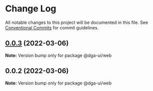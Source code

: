 # Change Log

All notable changes to this project will be documented in this file.
See [Conventional Commits](https://conventionalcommits.org) for commit guidelines.

## [0.0.3](https://github.com/dganet/dga-ui/compare/@dga-ui/web@0.0.2...@dga-ui/web@0.0.3) (2022-03-06)

**Note:** Version bump only for package @dga-ui/web





## 0.0.2 (2022-03-06)

**Note:** Version bump only for package @dga-ui/web
